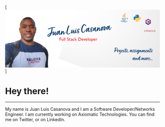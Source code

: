 [![Header](https://github.com/juanluiscr27/juanluiscr27/blob/main/header.png)]
# Hey there!
-----
My name is Juan Luis Casanova and I am a Software Developer/Networks Engineer. I am currently working on Axiomatic Technologies.
You can find me on Twitter, or on LinkedIn.



